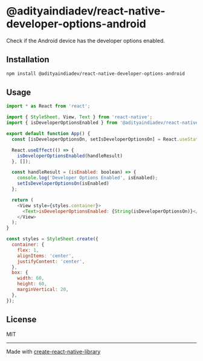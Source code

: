 # @adityaindiadev/react-native-developer-options-android

Check if the Android device has the developer options enabled.

## Installation

```sh
npm install @adityaindiadev/react-native-developer-options-android
```

## Usage

```js
import * as React from 'react';

import { StyleSheet, View, Text } from 'react-native';
import { isDeveloperOptionsEnabled } from '@adityaindiadev/react-native-developer-options-android';

export default function App() {
  const [isDeveloperOptionsOn, setIsDeveloperOptionsOn] = React.useState<boolean | undefined>();

  React.useEffect(() => {
    isDeveloperOptionsEnabled(handleResult)
  }, []);

  const handleResult = (isEnabled: boolean) => {
    console.log('Developer Options Enabled', isEnabled);
    setIsDeveloperOptionsOn(isEnabled)
  };

  return (
    <View style={styles.container}>
      <Text>isDeveloperOptionsEnabled: {String(isDeveloperOptionsOn)}</Text>
    </View>
  );
}

const styles = StyleSheet.create({
  container: {
    flex: 1,
    alignItems: 'center',
    justifyContent: 'center',
  },
  box: {
    width: 60,
    height: 60,
    marginVertical: 20,
  },
});

```

<!-- ## Contributing

See the [contributing guide](CONTRIBUTING.md) to learn how to contribute to the repository and the development workflow. -->

## License

MIT

---

Made with [create-react-native-library](https://github.com/callstack/react-native-builder-bob)
